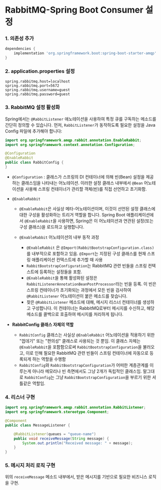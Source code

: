 # RabbitMQ-Spring Boot Consumer 설정

### 1. 의존성 추가
```groovy
dependencies {
    implementation 'org.springframework.boot:spring-boot-starter-amqp'
}
```

### 2. application.properties 설정
```properties
spring.rabbitmq.host=localhost
spring.rabbitmq.port=5672
spring.rabbitmq.username=guest
spring.rabbitmq.password=guest
```

### 3. RabbitMQ 설정 활성화
Spring에서는 `@RabbitListener` 애노테이션을 사용하여 특정 큐를 구독하는 메소드를 간단히 정의할 수 있습니다. 먼저, `RabbitListener`가 동작하도록 필요한 설정을 Java Config 파일에 추가해야 합니다:

```java
import org.springframework.amqp.rabbit.annotation.EnableRabbit;
import org.springframework.context.annotation.Configuration;

@Configuration
@EnableRabbit
public class RabbitConfig {
}
```

- `@Configuration` :  클래스가 스프링의 DI 컨테이너에 의해 빈(Bean) 설정을 제공하는 클래스임을 나타내는 어노테이션. 이러한 설정 클래스 내부에서 `@Bean` 어노테이션을 사용해 스프링 컨테이너가 관리할 객체(빈)를 직접 선언하고 초기화함.

- `@EnableRabbit`

  - `@EnableRabbit`은 사실상 메타-어노테이션이며, 이것이 선언된 설정 클래스에 대한 구성을 활성화하는 트리거 역할을 합니다. Spring Boot 애플리케이션에서 `@EnableRabbit`을 사용하면, Spring은 이 어노테이션과 연관된 설정(또는 구성 클래스)을 로드하고 실행합니다.

  - `@EnableRabbit` 어노테이션의 내부 동작 과정
    - `@EnableRabbit` 은 `@Import(RabbitBootstrapConfiguration.class)`를 내부적으로 포함하고 있음. `@Import`는 지정된 구성 클래스를 현재 스프링 애플리케이션 컨텍스트에 추가할 때 사용
    - `RabbitBootstrapConfiguration`는 RabbitMQ 관련 빈들을 스프링 컨텍스트에 등록하는 설정들을 포함.
    - `@EnableRabbit`을 통해 활성화된 설정은 `RabbitListenerAnnotationBeanPostProcessor`라는 빈을 등록. 이 빈은 스프링 컨테이너가 초기화되는 과정에서 모든 빈을 검사하여 `@RabbitListener` 어노테이션이 붙은 메소드를 찾습니다.
    - 찾은 `@RabbitListener` 메소드에 대해, 메시지 리스너 컨테이너를 생성하고 구성합니다. 이 컨테이너는 RabbitMQ로부터 메시지를 수신하고, 해당 메소드를 콜백으로 호출하여 메시지를 처리하게 됩니다.

- **RabbitConfig 클래스 자체의 역할**

  - `RabbitConfig` 클래스는 사실상 `@EnableRabbit` 어노테이션을 적용하기 위한 "껍데기" 또는 "편의성" 클래스로 사용되는 것 뿐임. 이 클래스 자체는 `@EnableRabbit`을 포함함으로써 `RabbitBootstrapConfiguration`을 불러오고, 이로 인해 필요한 RabbitMQ 관련 빈들이 스프링 컨테이너에 자동으로 등록되게 하는 역할을 수행함
  - `RabbitConfig`와 `RabbitBootstrapConfiguration`가 어떠한 계층관계를 이루는게 아니라 메모리나 빈 측면에서도 그냥 2개가 독립적인 클래스임. 말그대로 `RabbitConfig`는 그냥 `RabbitBootstrapConfiguration`을 부르기 위한 셔틀같은 역할임.

### 4. 리스너 구현

```java
import org.springframework.amqp.rabbit.annotation.RabbitListener;
import org.springframework.stereotype.Component;

@Component
public class MessageListener {

    @RabbitListener(queues = "queue-name")
    public void receiveMessage(String message) {
        System.out.println("Received message: " + message);
    }
}
```
### 5. 메시지 처리 로직 구현
위의 `receiveMessage` 메소드 내부에서, 받은 메시지를 기반으로 필요한 비즈니스 로직을 구현.
